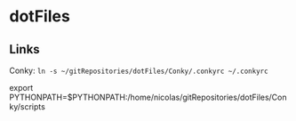 # dotFiles

## Links
Conky:
`ln -s ~/gitRepositories/dotFiles/Conky/.conkyrc ~/.conkyrc`

export PYTHONPATH=$PYTHONPATH:/home/nicolas/gitRepositories/dotFiles/Conky/scripts